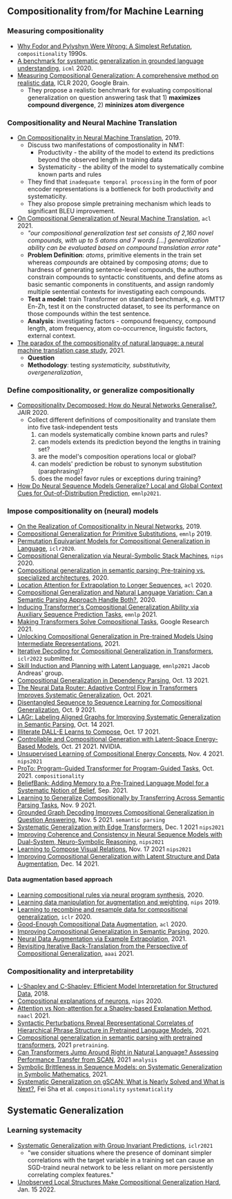 ## Compositionality from/for Machine Learning

### Measuring compositionality

- [Why Fodor and Pylyshyn Were Wrong: A Simplest Refutation](https://uh.edu/~garson/Chalmers.PDF), `compositionality` 1990s.
- [A benchmark for systematic generalization in grounded language understanding](https://arxiv.org/pdf/2003.05161), `icml` 2020.
- [Measuring Compositional Generalization: A comprehensive method on realistic data](https://arxiv.org/pdf/1912.09713.pdf), ICLR 2020, Google Brain.
  - They propose a realistic benchmark for evaluating compositional generalization on question answering task that 1) **maximizes compound divergence**, 2) **mininizes atom divergence**

### Compositionality and Neural Machine Translation

- [On Compositionality in Neural Machine Translation](https://arxiv.org/pdf/1911.01497.pdf), 2019.
  - Discuss two manifestations of compostionality in NMT:
    - Productivity  - the ability of the model to extend its predictions beyond the observed length in training data
    - Systematicity - the ability of the model to systematically combine known parts and rules
  - They find that `inadequate temporal processing` in the form of poor encoder representations is a bottleneck for both productivity and systematicity.
  - They also propose simple pretraining mechanism which leads to significant BLEU improvement.
- [On Compositional Generalization of Neural Machine Translation](https://aclanthology.org/2021.acl-long.368.pdf), `acl` 2021.
  - *"our compositional generalization test set consists of 2,160 novel compounds, with up to 5 atoms and 7 words [...] generalization ability can be evaluated based on compound translation error rate"*
  - **Problem Definition**: *atoms*, primitive elements in the train set whereas *compounds* are obtained by composing *atoms*; due to hardness of generating sentence-level compounds, the authors constrain compounds to syntactic constituents, and define atoms as basic semantic components in constituents, and assign randomly multiple sentential contexts for investigating each compounds.
  - **Test a model**: train Transformer on standard benchmark, e.g. WMT17 En-Zh, test it on the constructed dataset, to see its performance on those compounds within the test sentence.
  - **Analysis**: investigating factors - compound frequency, compound length, atom frequency, atom co-occurrence, linguistic factors, external context. 
- [The paradox of the compositionality of natural language: a neural machine translation case study](https://arxiv.org/pdf/2108.05885.pdf), 2021.
  - **Question**
  - **Methodology**: testing *systematicity, substitutivity, overgeneralization*, 


### Define compositionality, or generalize compositionally

- [Compositionality Decomposed:  How do Neural Networks Generalise?](https://jair.org/index.php/jair/article/view/11674/26576), JAIR 2020.
  - Collect different definitions of compositionality and translate them into five task-independent tests
    1. can models systematically combine known parts and rules?
    2. can models extends its prediction beyond the lengths in training set?
    3. are the model's composition operations local or global?
    4. can models' prediction be robust to synonym substitution (paraphrasing)?
    5. does the model favor rules or exceptions during training?
- [How Do Neural Sequence Models Generalize? Local and Global Context Cues for Out-of-Distribution Prediction](https://aclanthology.org/2021.emnlp-main.448.pdf), `emnlp2021`.

### Impose compositionality on (neural) models

- [On the Realization of Compositionality in Neural Networks](https://www.aclweb.org/anthology/W19-4814), 2019.
- [Compositional Generalization for Primitive Substitutions](https://aclanthology.org/D19-1438.pdf), `emnlp` 2019.
- [Permutation Equivariant Models for Compositional Generalization in Language](https://openreview.net/forum?id=SylVNerFvr), `iclr2020`.
- [Compositional Generalization via Neural-Symbolic Stack Machines](https://papers.nips.cc/paper/2020/file/12b1e42dc0746f22cf361267de07073f-Paper.pdf), `nips` 2020.
- [Compositional generalization in semantic parsing: Pre-training vs. specialized architectures](https://arxiv.org/pdf/2007.08970), 2020.
- [Location Attention for Extrapolation to Longer Sequences](https://www.aclweb.org/anthology/2020.acl-main.39.pdf), `acl` 2020.
- [Compositional Generalization and Natural Language Variation: Can a Semantic Parsing Approach Handle Both?](https://arxiv.org/pdf/2010.12725), 2020.
- [Inducing Transformer's Compositional Generalization Ability via Auxiliary Sequence Prediction Tasks](https://arxiv.org/abs/2109.15256), `emnlp` 2021.
- [Making Transformers Solve Compositional Tasks](https://arxiv.org/pdf/2108.04378.pdf), Google Research 2021.
- [Unlocking Compositional Generalization in Pre-trained Models Using Intermediate Representations](https://arxiv.org/pdf/2104.07478.pdf), 2021.
- [Iterative Decoding for Compositional Generalization in Transformers](https://arxiv.org/abs/2110.04169), `iclr2022` submitted.
- [Skill Induction and Planning with Latent Language](https://arxiv.org/pdf/2110.01517.pdf), `emnlp2021` Jacob Andreas' group.
- [Compositional Generalization in Dependency Parsing](https://arxiv.org/pdf/2110.06843.pdf), Oct. 13 2021.
- [The Neural Data Router: Adaptive Control Flow in Transformers Improves Systematic Generalization](https://arxiv.org/abs/2110.07732), Oct. 2021.
- [Disentangled Sequence to Sequence Learning for Compositional Generalization](https://arxiv.org/pdf/2110.04655.pdf), Oct. 9 2021.
- [LAGr: Labeling Aligned Graphs for Improving Systematic Generalization in Semantic Parsing](https://arxiv.org/pdf/2110.07572.pdf), Oct. 14 2021.
- [Illiterate DALL-E Learns to Compose](https://arxiv.org/pdf/2110.11405.pdf), Oct. 17 2021.
- [Controllable and Compositional Generation with Latent-Space Energy-Based Models](https://arxiv.org/pdf/2110.10873.pdf), Oct. 21 2021. NVIDIA.
- [Unsupervised Learning of Compositional Energy Concepts](https://arxiv.org/pdf/2111.03042.pdf), Nov. 4 2021. `nips2021`
- [ProTo: Program-Guided Transformer for Program-Guided Tasks](https://arxiv.org/pdf/2110.00804.pdf), Oct. 2021. `compositionality`
- [BeliefBank: Adding Memory to a Pre-Trained Language Model for a Systematic Notion of Belief](https://arxiv.org/pdf/2109.14723.pdf), Sep. 2021.
- [Learning to Generalize Compositionally by Transferring Across Semantic Parsing Tasks](https://arxiv.org/pdf/2111.05013.pdf), Nov. 9 2021.
- [Grounded Graph Decoding Improves Compositional Generalization in Question Answering](https://arxiv.org/pdf/2111.03642.pdf), Nov. 5 2021. `semantic parsing`
- [Systematic Generalization with Edge Transformers](https://arxiv.org/abs/2112.00578), Dec. 1 2021 `nips2021`
- [Improving Coherence and Consistency in Neural Sequence Models with Dual-System, Neuro-Symbolic Reasoning](https://cims.nyu.edu/~brenden/papers/NyeEtAl2021NeurIPS.pdf), `nips2021`
- [Learning to Compose Visual Relations](https://arxiv.org/pdf/2111.09297.pdf), Nov. 17 2021 `nips2021`
- [Improving Compositional Generalization with Latent Structure and Data Augmentation](https://arxiv.org/pdf/2112.07610.pdf), Dec. 14 2021.

#### Data augmentation based approach

- [Learning compositional rules via neural program synthesis](https://arxiv.org/pdf/2003.05562), 2020.
- [Learning data manipulation for augmentation and weighting](https://arxiv.org/pdf/1910.12795), `nips` 2019.
- [Learning to recombine and resample data for compositional generalization](https://arxiv.org/pdf/2010.03706), `iclr` 2020.
- [Good-Enough Compositional Data Augmentation](https://aclanthology.org/2020.acl-main.676.pdf), `acl` 2020.
- [Improving Compositional Generalization in Semantic Parsing](https://arxiv.org/pdf/2010.05647.pdf), 2020.
- [Neural Data Augmentation via Example Extrapolation](https://arxiv.org/pdf/2102.01335.pdf), 2021.
- [Revisiting Iterative Back-Translation from the Perspective of Compositional Generalization](https://arxiv.org/pdf/2012.04276.pdf), `aaai` 2021.


### Compositionality and interpretability

- [L-Shapley and C-Shapley: Efficient Model Interpretation for Structured Data](https://arxiv.org/pdf/1808.02610.pdf), 2018.
- [Compositional explanations of neurons](https://arxiv.org/pdf/2006.14032), `nips` 2020.
- [Attention vs Non-attention for a Shapley-based Explanation Method](https://aclanthology.org/2021.deelio-1.13.pdf), `naacl` 2021.
- [Syntactic Perturbations Reveal Representational Correlates of Hierarchical Phrase Structure in Pretrained Language Models](https://arxiv.org/pdf/2104.07578.pdf), 2021.
- [Compositional generalization in semantic parsing with pretrained transformers](https://arxiv.org/pdf/2109.15101.pdf), 2021 `pretraining`.
- [Can Transformers Jump Around Right in Natural Language? Assessing Performance Transfer from SCAN](https://arxiv.org/pdf/2107.01366.pdf), 2021 `analysis`
- [Symbolic Brittleness in Sequence Models: on Systematic Generalization in Symbolic Mathematics](https://arxiv.org/pdf/2109.13986.pdf), 2021.
- [Systematic Generalization on gSCAN: What is Nearly Solved and What is Next?](https://arxiv.org/pdf/2109.12243.pdf), Fei Sha et al. `compositionality` `systematicality`

## Systematic Generalization

### Learning systemacity

- [Systematic Generalization with Group Invariant Predictions](https://openreview.net/pdf?id=b9PoimzZFJ), `iclr2021`
  - "we consider situations where the presence of dominant simpler correlations with the target variable in a training set can cause an SGD-traind neural network to be less reliant on more persistently correlating complex features."
- [Unobserved Local Structures Make Compositional Generalization Hard](https://arxiv.org/pdf/2201.05899.pdf), Jan. 15 2022.
